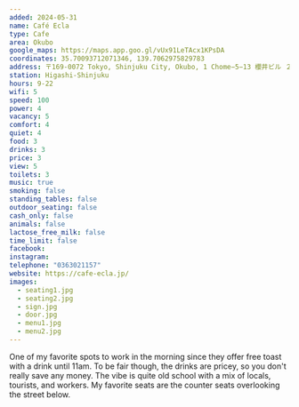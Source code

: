 ```yaml
---
added: 2024-05-31
name: Café Ecla
type: Cafe
area: Okubo
google_maps: https://maps.app.goo.gl/vUx91LeTAcx1KPsDA
coordinates: 35.70093712071346, 139.7062975829783
address: 〒169-0072 Tokyo, Shinjuku City, Okubo, 1 Chome−5−13 櫻井ビル ２F
station: Higashi-Shinjuku
hours: 9-22
wifi: 5
speed: 100
power: 4
vacancy: 5
comfort: 4
quiet: 4
food: 3
drinks: 3
price: 3
view: 5
toilets: 3
music: true
smoking: false
standing_tables: false
outdoor_seating: false
cash_only: false
animals: false
lactose_free_milk: false
time_limit: false
facebook: 
instagram: 
telephone: "0363021157"
website: https://cafe-ecla.jp/
images:
  - seating1.jpg
  - seating2.jpg
  - sign.jpg
  - door.jpg
  - menu1.jpg
  - menu2.jpg
---
```


One of my favorite spots to work in the morning since they offer free toast with a drink until 11am. To be fair though, the drinks are pricey, so you don't really save any money. The vibe is quite old school with a mix of locals, tourists, and workers. My favorite seats are the counter seats overlooking the street below.
